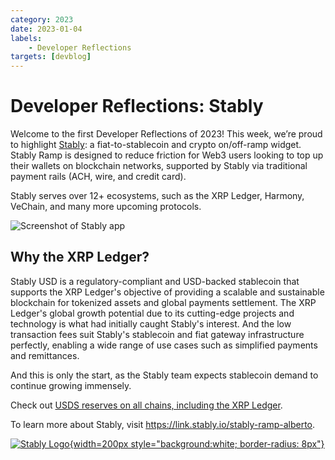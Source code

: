```yaml
---
category: 2023
date: 2023-01-04
labels:
    - Developer Reflections
targets: [devblog]
---
```

# Developer Reflections: Stably

Welcome to the first Developer Reflections of 2023! This week, we’re proud to highlight [Stably](https://www.stably.io/): a fiat-to-stablecoin and crypto on/off-ramp widget. Stably Ramp is designed to reduce friction for Web3 users looking to top up their wallets on blockchain networks, supported by Stably via traditional payment rails (ACH, wire, and credit card). 

Stably serves over 12+ ecosystems, such as the XRP Ledger, Harmony, VeChain, and many more upcoming protocols. 

<!-- BREAK -->

![Screenshot of Stably app](/blog/img/dev-reflections-stably-1.png)

## Why the XRP Ledger?

Stably USD is a regulatory-compliant and USD-backed stablecoin that supports the XRP Ledger's objective of providing a scalable and sustainable blockchain for tokenized assets and global payments settlement. The XRP Ledger's global growth potential due to its cutting-edge projects and technology is what had initially caught Stably's interest. And the low transaction fees suit Stably's stablecoin and fiat gateway infrastructure perfectly, enabling a wide range of use cases such as simplified payments and remittances. 

And this is only the start, as the Stably team expects stablecoin demand to continue growing immensely.

Check out [USDS reserves on all chains, including the XRP Ledger](https://stableinsight.cohencpa.com/#/instruments/1).

To learn more about Stably, visit <https://link.stably.io/stably-ramp-alberto>. 

[![Stably Logo](/blog/img/dev-reflections-stably-2.png){width=200px style="background:white; border-radius: 8px"}](https://link.stably.io/stably-ramp-alberto)